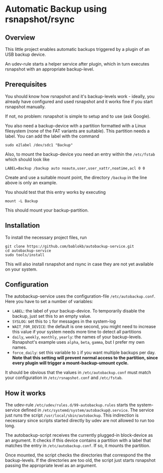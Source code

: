 Automatic Backup using rsnapshot/rsync
======================================

Overview
--------

This little project enables automatic backups triggered by a plugin of an
USB backup device.

An udev-rule starts a helper service after plugin, which in turn executes
rsnapshot with an appropriate backup-level.


Prerequisites
-------------

You should know how rsnapshot and it's backup-levels work - ideally, you already
have configured and used rsnapshot and it works fine if you start rsnapshot
manually.

If not, no problem: rsnapshot is simple to setup and to use (ask Google).

You also need a backup-device with a partition formatted with a Linux
filesystem (none of the FAT variants are suitable).  This partition needs
a label. You can add the label with the command

    sudo e2label /dev/sdc1 "Backup"

Also, to mount the backup-device you need an entry within the `/etc/fstab`
which should look like

    LABEL=Backup /backup auto noauto,user,user_xattr,noatime,acl 0 0

Create and use a suitable mount point, the directory `/backup` in the line
above is only an example.

You should test that this entry works by executing

    mount -L Backup

This should mount your backup-partition.


Installation
------------

To install the necessary project files, run

    git clone https://github.com/bablokb/autobackup-service.git
    cd autobackup-service
    sudo tools/install

This will also install rsnapshot and rsync in case they are not yet available
on your system.


Configuration
-------------

The autobackup-service uses the configuration-file `/etc/autobackup.conf`.
Here you have to set a number of variables:

  - `LABEL`: the label of your backup-device. To temporarily disable the
     backup, just set this to an empty value.
  - `SYSLOG`: set this to `1` for messages in the system-log
  - `WAIT_FOR_DEVICE`: the default is one second, you might need to increase
     this value if your system needs more time to detect all partitions
  - `daily`, `weekly`, `monthly`, `yearly`: the names of your backup-levels.
    Rsnapshot's example uses `alpha`, `beta`, `gamma`, but I prefer my own names.
  - `force_daily`: set this variable to `1` if you want multiple backups
    per day. **Note that this setting will prevent normal access to the
    partition, since every plugin will trigger a mount-backup-umount cycle.**

It should be obvious that the values in `/etc/autobackup.conf` must match
your configuration in `/etc/rsnapshot.conf` and `/etc/fstab`.


How it works
------------

The udev-rule `/etc/udev/rules.d/99-autobackup.rules` starts the system-service
defined in `/etc/systemd/system/autobackup@.service`. The service just runs
the script `/usr/local/sbin/autobackup`. This indirection is necessary since
scripts started directly by udev are not allowed to run too long.

The autobackup-script receives the currently plugged-in block-device as an
argument. It checks if this device contains a partition with a label that
matches the entry in `/etc/autobackup.conf`. If so, it mounts the partition.

Once mounted, the script checks the directories that correspond the the
backup-levels. If the directories are too old, the script just starts
rsnapshot passing the appropriate level as an argument.

